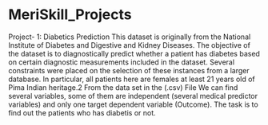# MeriSkill_Projects
Project- 1: Diabetics Prediction 
          This dataset is originally from the National Institute of Diabetes and Digestive and Kidney
Diseases. The objective of the dataset is to diagnostically predict whether a patient has diabetes
based on certain diagnostic measurements included in the dataset. Several constraints were placed
on the selection of these instances from a larger database. In particular, all patients here are females
at least 21 years old of Pima Indian heritage.2
From the data set in the (.csv) File We can find several variables, some of them are independent
(several medical predictor variables) and only one target dependent variable (Outcome).
      The task is to find out the patients who has diabetis or not.
